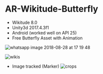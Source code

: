 # AR-Wikitude-Butterfly

- Wikitude 8.0
- Unity3d 2017.4.3f1
- Android (worked well on API 25)
- Free Butterfly Asset with Animation 

![whatsapp image 2018-08-28 at 17 19 48](https://user-images.githubusercontent.com/21102697/44737492-0a7f8a80-aaea-11e8-8f80-4b36d4e792da.jpeg)

![wikis](https://user-images.githubusercontent.com/21102697/44737894-1e77bc00-aaeb-11e8-841e-9d2c9330aac5.png)

- Image tracked (Marker)
![crops](https://user-images.githubusercontent.com/21102697/44737903-23d50680-aaeb-11e8-8f8f-51ffa56c77f5.jpg)



